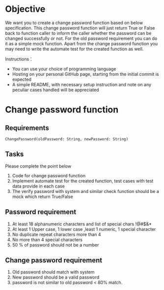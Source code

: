 # Objective
We want you to create a change password function based on below specification.
This change password function will just return True or False back to function caller to inform the caller
whether the password can be changed successfully or not. For the old password requirement you can do
it as a simple mock function. Apart from the change password function you may need to write the
automate test for the created function as well.

Instructions：
* You can use your choice of programming language
* Hosting on your personal GitHub page, starting from the initial commit is expected
* A simple README, with necessary setup instruction and note on any peculiar cases handled will
be appreciated

# Change password function
## Requirements
```ChangePassword(oldPassword: String, newPassword: String)```

## Tasks
Please complete the point below
1. Code for change password function
2. Implement automate test for the created function, test cases with test data provide in each case
3. The verify password with system and similar check function should be a mock which return True/False

## Password requirement
1. At least 18 alphanumeric characters and list of special chars !@#$&*
2. At least 1 Upper case, 1 lower case ,least 1 numeric, 1 special character
3. No duplicate repeat characters more than 4
4. No more than 4 special characters
5. 50 % of password should not be a number

## Change password requirement
1. Old password should match with system
2. New password should be a valid password
3. password is not similar to old password < 80% match.
